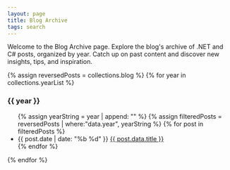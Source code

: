 ```yaml
---
layout: page
title: Blog Archive
tags: search
---
```

 Welcome to the Blog Archive page. Explore the blog's archive of .NET and C# posts, organized by year. Catch up on past content and discover new insights, tips, and inspiration.
<!-- excerpt -->
{% assign reversedPosts = collections.blog %}
{% for year in collections.yearList %}
<h3>{{ year }}</h3>
<ul>
{% assign yearString = year | append: "" %}
{% assign filteredPosts = reversedPosts | where:"data.year", yearString %}
{% for post in filteredPosts %}
<li>{{ post.date | date: "%b %d" }}
    <a href="{{ post.url }}">{{ post.data.title }}</a>
</li>
{% endfor %}
</ul>
{% endfor %}
